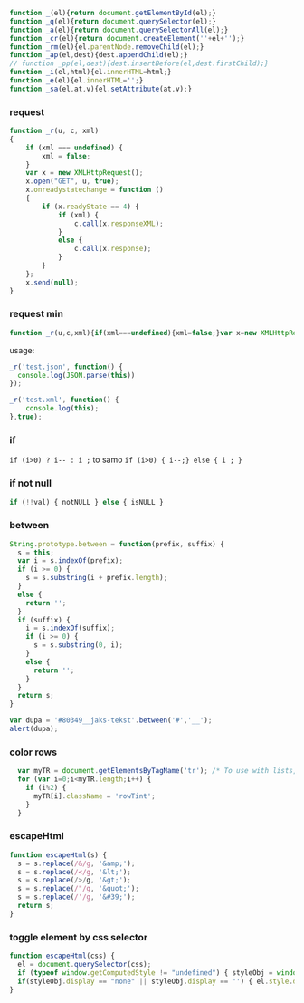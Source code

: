 ```js
function _(el){return document.getElementById(el);}
function _q(el){return document.querySelector(el);}
function _a(el){return document.querySelectorAll(el);}
function _cr(el){return document.createElement(''+el+'');}
function _rm(el){el.parentNode.removeChild(el);}
function _ap(el,dest){dest.appendChild(el);}
// function _pp(el,dest){dest.insertBefore(el,dest.firstChild);}
function _i(el,html){el.innerHTML=html;}
function _e(el){el.innerHTML='';}
function _sa(el,at,v){el.setAttribute(at,v);}
```
### request
```js
function _r(u, c, xml)
{
    if (xml === undefined) {
        xml = false;
    }
    var x = new XMLHttpRequest();
    x.open("GET", u, true);
    x.onreadystatechange = function ()
    {
        if (x.readyState == 4) {
            if (xml) {
                c.call(x.responseXML);
            }
            else {
                c.call(x.response);
            }
        }
    };
    x.send(null);
}
```

### request min
```js
function _r(u,c,xml){if(xml===undefined){xml=false;}var x=new XMLHttpRequest();x.open("GET",u,true);x.onreadystatechange=function(){if(x.readyState==4){if(xml){c.call(x.responseXML);}else{c.call(x.response);}}};x.send(null);}
```
usage:
```js
_r('test.json', function() { 
  console.log(JSON.parse(this))
});

_r('test.xml', function() { 
    console.log(this);
},true);
```

### if
```if (i>0) ? i-- : i ;``` to samo ```if (i>0) { i--;} else { i ; }```

### if not null
```js 
if (!!val) { notNULL } else { isNULL }
```

### between
```js
String.prototype.between = function(prefix, suffix) {
  s = this;
  var i = s.indexOf(prefix);
  if (i >= 0) {
    s = s.substring(i + prefix.length);
  }
  else {
    return '';
  }
  if (suffix) {
    i = s.indexOf(suffix);
    if (i >= 0) {
      s = s.substring(0, i);
    }
    else {
      return '';
    }
  }
  return s;
}

var dupa = '#80349__jaks-tekst'.between('#','__');
alert(dupa);
```

### color rows
```js
  var myTR = document.getElementsByTagName('tr'); /* To use with lists, just change 'tr' to 'li' */
  for (var i=0;i<myTR.length;i++) {
    if (i%2) {
      myTR[i].className = 'rowTint';
    }
  }
```

### escapeHtml
```js
function escapeHtml(s) {
  s = s.replace(/&/g, '&amp;');
  s = s.replace(/</g, '&lt;');
  s = s.replace(/>/g, '&gt;');
  s = s.replace(/"/g, '&quot;');
  s = s.replace(/'/g, '&#39;');
  return s;
}
```

### toggle element by css selector
```js
function escapeHtml(css) {
  el = document.querySelector(css);
  if (typeof window.getComputedStyle != "undefined") { styleObj = window.getComputedStyle(el, null); } else if (el.currentStyle != "undefined") { styleObj = el.currentStyle; }
  if(styleObj.display == "none" || styleObj.display == '') { el.style.display = "block"; } else { el.style.display = "none"; }
}
```
